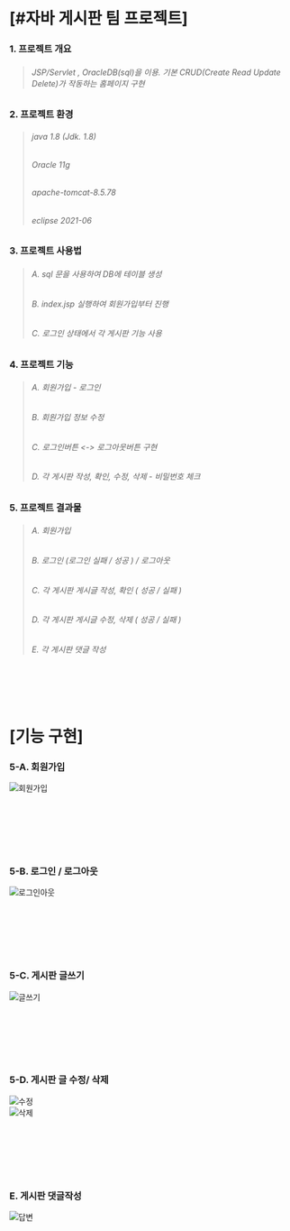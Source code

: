 # [#자바 게시판 팀 프로젝트]

### 1. 프로젝트 개요
>###### JSP/Servlet , OracleDB(sql)을 이용. 기본 CRUD(Create Read Update Delete)가 작동하는 홈페이지 구현


### 2. 프로젝트 환경
>###### java 1.8 (Jdk. 1.8) 
>###### Oracle 11g 
>###### apache-tomcat-8.5.78 
>###### eclipse 2021-06


### 3. 프로젝트 사용법
>###### A. sql 문을 사용하여 DB에 테이블 생성
>###### B. index.jsp 실행하여 회원가입부터 진행
>###### C. 로그인 상태에서 각 게시판 기능 사용


### 4. 프로젝트 기능
>###### A.  회원가입 - 로그인
>###### B.  회원가입 정보 수정
>###### C.  로그인버튼 <-> 로그아웃버튼 구현
>###### D.  각 게시판 작성, 확인, 수정, 삭제 - 비밀번호 체크


### 5. 프로젝트 결과물
>###### A. 회원가입
>###### B. 로그인 (로그인 실패 / 성공 ) / 로그아웃
>###### C. 각 게시판  게시글 작성, 확인 ( 성공 / 실패 )
>###### D. 각 게시판  게시글 수정, 삭제 ( 성공 / 실패 )
>###### E. 각 게시판  댓글 작성
<br><br><br>

# [기능 구현]
### 5-A. 회원가입 
![회원가입](https://user-images.githubusercontent.com/111558742/209513582-220209ee-0758-4886-8f34-4debe31ea879.gif)
<br><br><br><br><br><br><br>

### 5-B. 로그인 / 로그아웃
![로그인아웃](https://user-images.githubusercontent.com/111558742/209514016-e46dacc6-dd1f-4983-9e74-458c4daa3986.gif)
<br><br><br><br><br><br><br>

### 5-C. 게시판 글쓰기
![글쓰기](https://user-images.githubusercontent.com/111558742/209515124-58932f68-0c71-43c9-9483-dfaa895ccc5f.gif)
<br><br><br><br><br><br><br>

### 5-D. 게시판 글 수정/ 삭제
![수정](https://user-images.githubusercontent.com/111558742/209515174-fd24cc93-657b-4f77-8496-8d0026e38ddb.gif)
<br>
![삭제](https://user-images.githubusercontent.com/111558742/209515183-e7fb1cdd-f1d2-4297-b973-8d06c186e643.gif)
<br><br><br><br><br><br><br>

### E. 게시판 댓글작성
![답변](https://user-images.githubusercontent.com/111558742/209516309-a4af0f6b-d56e-4cf4-877d-b716e5473fec.gif)
